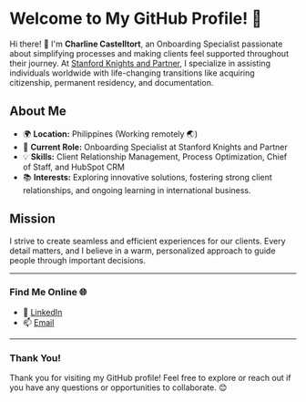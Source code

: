 # Welcome to My GitHub Profile! 🌟

Hi there! 👋 I'm **Charline Castelltort**, an Onboarding Specialist passionate about simplifying processes and making clients feel supported throughout their journey. At [Stanford Knights and Partner]([https://example.com](https://stanfordknight.com/)), I specialize in assisting individuals worldwide with life-changing transitions like acquiring citizenship, permanent residency, and documentation.

## About Me
- 🌍 **Location:** Philippines (Working remotely 🌏)  
- 💼 **Current Role:** Onboarding Specialist at Stanford Knights and Partner  
- 💡 **Skills:** Client Relationship Management, Process Optimization, Chief of Staff, and HubSpot CRM  
- 📚 **Interests:** Exploring innovative solutions, fostering strong client relationships, and ongoing learning in international business.

## Mission
I strive to create seamless and efficient experiences for our clients. Every detail matters, and I believe in a warm, personalized approach to guide people through important decisions.

---

### Find Me Online 🌐
- 💼 [LinkedIn](https://linkedin.com/in/charlinecastelltort)  
- 📫 [Email](mailto:charlinecastelltort@gmail.com)

---

### Thank You!
Thank you for visiting my GitHub profile! Feel free to explore or reach out if you have any questions or opportunities to collaborate. 😊
